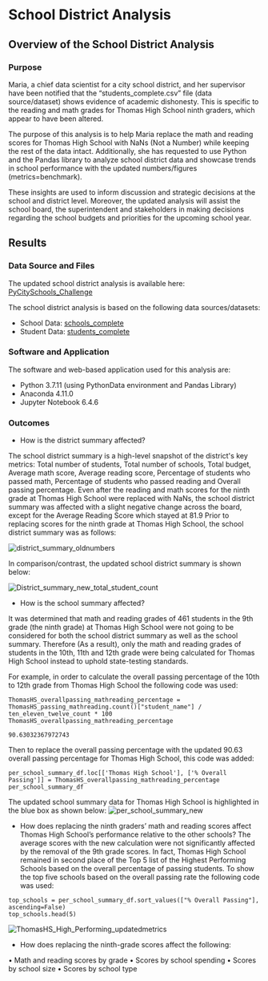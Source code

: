 # School District Analysis

## Overview of the School District Analysis

### Purpose

Maria, a chief data scientist for a city school district, and her supervisor have been notified that the “students_complete.csv” file (data source/dataset) shows evidence of academic dishonesty. This is specific to the reading and math grades for Thomas High School ninth graders, which appear to have been altered.

The purpose of this analysis is to help Maria replace the math and reading scores for Thomas High School with NaNs (Not a Number) while keeping the rest of the data intact. Additionally, she has requested to use Python and the Pandas library to analyze school district data and showcase trends in school performance with the updated numbers/figures (metrics=benchmark). 

These insights are used to inform discussion and strategic decisions at the school and district level. Moreover, the updated analysis will assist the school board, the superintendent and stakeholders in making decisions regarding the school budgets and priorities for the upcoming school year.

## Results

### Data Source and Files

The updated school district analysis is available here: [PyCitySchools_Challenge](PyCitySchools_Challenge.ipynb)

The school district analysis is based on the following data sources/datasets: 
* School Data: [schools_complete](Resources/schools_complete.csv)
* Student Data: [students_complete](Resources/students_complete.csv)

### Software and Application

The software and web-based application used for this analysis are:
* Python 3.7.11 (using PythonData environment and Pandas Library)
* Anaconda 4.11.0
* Jupyter Notebook 6.4.6

### Outcomes 

* How is the district summary affected?

The school district summary is a high-level snapshot of the district's key metrics: Total number of students, Total number of schools, Total budget, Average math score, Average reading score, Percentage of students who passed math, Percentage of students who passed reading and Overall passing percentage.
Even after the reading and math scores for the ninth grade at Thomas High School were replaced with NaNs, the school district summary was affected with a slight negative change across the board, except for the Average Reading Score which stayed at 81.9
Prior to replacing scores for the ninth grade at Thomas High School, the school district summary was as follows:

![district_summary_oldnumbers](district_summary_oldnumbers.png)

In comparison/contrast, the updated school district summary is shown below:

![District_summary_new_total_student_count](District_summary_new_total_student_count.png)
 
* How is the school summary affected?

It was determined that math and reading grades of 461 students in the 9th grade (the ninth grade) at Thomas High School were not going to be considered for both the school district summary as well as the school summary. Therefore (As a result), only the math and reading grades of students in the 10th, 11th and 12th grade were being calculated for Thomas High School instead to uphold state-testing standards.

For example, in order to calculate the overall passing percentage of the 10th to 12th grade from Thomas High School the following code was used:
```
ThomasHS_overallpassing_mathreading_percentage = ThomasHS_passing_mathreading.count()["student_name"] / ten_eleven_twelve_count * 100
ThomasHS_overallpassing_mathreading_percentage

90.63032367972743
```
Then to replace the overall passing percentage with the updated 90.63 overall passing percentage for Thomas High School, this code was added:
```
per_school_summary_df.loc[['Thomas High School'], ['% Overall Passing']] = ThomasHS_overallpassing_mathreading_percentage
per_school_summary_df
```
The updated school summary data for Thomas High School is highlighted in the blue box as shown below:
![per_school_summary_new ](per_school_summary_new.png)

* How does replacing the ninth graders’ math and reading scores affect Thomas High School’s performance relative to the other schools?
The average scores with the new calculation were not significantly affected by the removal of the 9th grade scores. In fact, Thomas High School remained in second place of the Top 5 list of the Highest Performing Schools based on the overall percentage of passing students. To show the top five schools based on the overall passing rate the following code was used:
```
top_schools = per_school_summary_df.sort_values(["% Overall Passing"], ascending=False)
top_schools.head(5)
```
![ThomasHS_High_Performing_updatedmetrics](ThomasHS_High_Performing_updatedmetrics.png)

* How does replacing the ninth-grade scores affect the following:

•	Math and reading scores by grade
•	Scores by school spending
•	Scores by school size
•	Scores by school type
